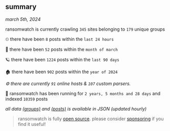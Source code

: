 
## summary
_march 5th, 2024_

ransomwatch is currently crawling `345` sites belonging to `179` unique groups

⏲ there have been `8` posts within the `last 24 hours`

🦈 there have been `52` posts within the `month of march`

🪐 there have been `1224` posts within the `last 90 days`

🏚 there have been `902` posts within the `year of 2024`

_⚙️ there are currently `91` online hosts & `107` custom parsers._

🦕 ransomwatch has been running for `2 years, 5 months and 28 days` and indexed `10359` posts

_all data  [(groups)](http://ransomwhat.telemetry.ltd/groups) and [(posts)](http://ransomwhat.telemetry.ltd/posts) is available in JSON (updated hourly)_

> ransomwatch is fully [open source](https://github.com/joshhighet/ransomwatch#ransomwatch--). please consider [sponsoring](https://github.com/sponsors/joshhighet) if you find it useful!
